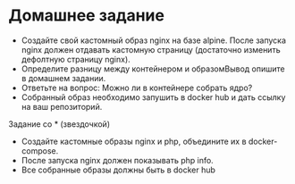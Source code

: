# Домашнее задание
* Создайте свой кастомный образ nginx на базе alpine. После запуска nginx должен отдавать кастомную страницу (достаточно изменить дефолтную страницу nginx).
* Определите разницу между контейнером и образомВывод опишите в домашнем задании.
* Ответьте на вопрос: Можно ли в контейнере собрать ядро?
* Собранный образ необходимо запушить в docker hub и дать ссылку на ваш репозиторий.

Задание со * (звездочкой)
* Создайте кастомные образы nginx и php, объедините их в docker-compose.
* После запуска nginx должен показывать php info.
* Все собранные образы должны быть в docker hub
